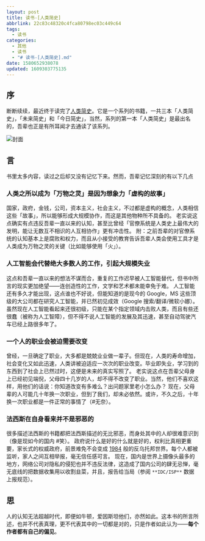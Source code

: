 ```yaml
---
layout: post
title: 读书-[人类简史]
abbrlink: 22c83c48320c4fca80798ec03c449c64
tags:
  - 读书
categories:
  - 其他
  - 读书
  - "# 读书-[人类简史].md"
date: 1580652938078
updated: 1609303775135
---
```


## 序

断断续续，最近终于读完了[人类简史](https://zh.wikipedia.org/zh-hans/%E4%BA%BA%E7%B1%BB%E7%AE%80%E5%8F%B2)。它是一个系列的书籍，一共三本「人类简史」，「未来简史」和「今日简史」，当然，系列的第一本「人类简史」是最出名的，吾辈也正是有所耳闻才去通读了该系列。

![封面](https://cdn.jsdelivr.net/gh/rxliuli/img-bed/20191201213231.png)

## 言

书里太多内容，读过之后却又没有记忆下来。然而，吾辈记忆深刻的有以下几点

### 人类之所以成为「万物之灵」是因为想象力「虚构的故事」

国家，政府，金钱，公司，资本主义，社会主义，不过都是虚构的概念，人类相信这些「故事」，所以能够形成大规模协作，而这是其他物种所不具备的。
老实说这点确实有点违反吾辈一直以来的认知，甚至比曾经「官僚系统是人类史上最伟大的发明，能让无数互不相识的人互相协作」更有冲击性。
附：之前吾辈的对官僚系统的认知基本上是腐败和权力，而且从小接受的教育告诉吾辈人类会使用工具才是人类成为万物之灵的关键（比如能够使用「火」）。

### 人工智能会代替绝大多数人的工作，引起大规模失业

这点和吾辈一直以来的想法不谋而合，重复的工作迟早被人工智能替代，但书中所言的现实更加绝望——连创造性的工作，文学和艺术都未能幸免于难。
人工智能还有多久才能出现，这点谁也不好说，但能知道的是现今的 Google，MS 这些顶级的大公司都在研究人工智能，并已然初见成效（Google 搜索/翻译/微软小娜）。
虽然现在人工智能看起来还很初级，只能在某个指定领域内击败人类，而且有些还很蠢（被称为人工智障），但不得不说人工智能的发展及其迅速，甚至自动驾驶汽车已经上路很多年了。

### 一个人的职业会被迫需要改变

曾经，一旦确定了职业，大多都是兢兢业业做一辈子。但现在，人类的寿命增加，社会变化又如此迅速，人类讲被迫适应一次次的职业改变。毕业即失业，学习到的东西到了社会上已然过时，这便是未来的真实写照了。
老实说这点在吾辈父母身上已经初见端倪，父母四十几岁的人，却不得不改变了职业。当然，他们不喜欢这样，用他们的话说：你知道改变有多难么？出问题家里老小怎么办？
现在，父母辈的人可能几十年换一次职业，但到了我们，却未必依然。或许，不久之后，十年换一次职业都是一件正常的事情了（#无奈）。

### 法西斯在自身看来并不是邪恶的

很多描述法西斯的书籍都把法西斯描述的无比邪恶，而身处其中的人却很难意识到（像是现如今的国内 #笑）。
政府说什么是好的什么就是好的，权利比真相更重要，家长式的权威政府，前景难免不会变成 [1984](https://zh.wikipedia.org/zh/%E4%B8%80%E4%B9%9D%E5%85%AB%E5%9B%9B) 般的反乌托邦世界。每个人都被监听，家人之间互相举报，毫无信任感可言。
现在，国内是世界上摄像头最多的地方，网络公司对隐私的侵犯也并不违反法律，这造成了国内公司的肆无忌惮，毫无底线的把数据收集用以收割韭菜，并且，报告给当局（参阅 `**IDC/ISP**` 数据上报规范）。

## 思

人的认知无法超越时代，即便如牛顿，爱因斯坦他们，亦然如此。这本书的所言所述，也并不代表真理，更不代表其中的一切都是对的，只是作者如此认为——**每个作者都有自己的偏见**。
